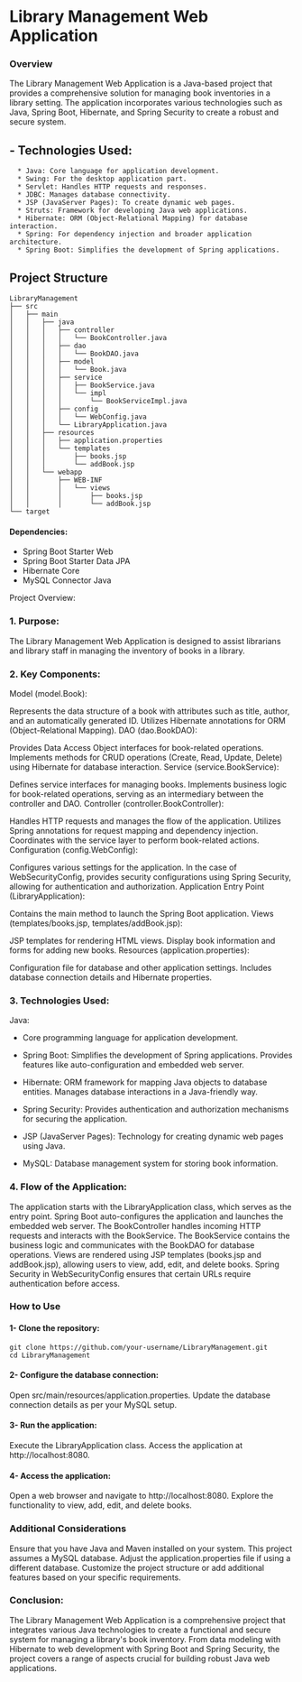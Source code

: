 # Library Management Web Application

### Overview

The Library Management Web Application is a Java-based project that provides a comprehensive solution for managing book inventories in a library setting. The application incorporates various technologies such as Java, Spring Boot, Hibernate, and Spring Security to create a robust and secure system.

## - Technologies Used:
      * Java: Core language for application development.
      * Swing: For the desktop application part.
      * Servlet: Handles HTTP requests and responses.
      * JDBC: Manages database connectivity.
      * JSP (JavaServer Pages): To create dynamic web pages.
      * Struts: Framework for developing Java web applications.
      * Hibernate: ORM (Object-Relational Mapping) for database interaction.
      * Spring: For dependency injection and broader application architecture.
      * Spring Boot: Simplifies the development of Spring applications.

## Project Structure
```
LibraryManagement
├── src
│   ├── main
│   │   ├── java
│   │   │   ├── controller
│   │   │   │   └── BookController.java
│   │   │   ├── dao
│   │   │   │   └── BookDAO.java
│   │   │   ├── model
│   │   │   │   └── Book.java
│   │   │   ├── service
│   │   │   │   ├── BookService.java
│   │   │   │   └── impl
│   │   │   │       └── BookServiceImpl.java
│   │   │   ├── config
│   │   │   │   └── WebConfig.java
│   │   │   └── LibraryApplication.java
│   │   ├── resources
│   │   │   ├── application.properties
│   │   │   └── templates
│   │   │       ├── books.jsp
│   │   │       └── addBook.jsp
│   │   └── webapp
│   │       ├── WEB-INF
│   │       │   └── views
│   │       │       ├── books.jsp
│   │       │       └── addBook.jsp
└── target
```

#### Dependencies:
* Spring Boot Starter Web
* Spring Boot Starter Data JPA
* Hibernate Core
* MySQL Connector Java

Project Overview:

### 1. Purpose:

The Library Management Web Application is designed to assist librarians and library staff in managing the inventory of books in a library.

### 2. Key Components:

Model (model.Book):

Represents the data structure of a book with attributes such as title, author, and an automatically generated ID.
Utilizes Hibernate annotations for ORM (Object-Relational Mapping).
DAO (dao.BookDAO):

Provides Data Access Object interfaces for book-related operations.
Implements methods for CRUD operations (Create, Read, Update, Delete) using Hibernate for database interaction.
Service (service.BookService):

Defines service interfaces for managing books.
Implements business logic for book-related operations, serving as an intermediary between the controller and DAO.
Controller (controller.BookController):

Handles HTTP requests and manages the flow of the application.
Utilizes Spring annotations for request mapping and dependency injection.
Coordinates with the service layer to perform book-related actions.
Configuration (config.WebConfig):

Configures various settings for the application.
In the case of WebSecurityConfig, provides security configurations using Spring Security, allowing for authentication and authorization.
Application Entry Point (LibraryApplication):

Contains the main method to launch the Spring Boot application.
Views (templates/books.jsp, templates/addBook.jsp):

JSP templates for rendering HTML views.
Display book information and forms for adding new books.
Resources (application.properties):

Configuration file for database and other application settings.
Includes database connection details and Hibernate properties.

### 3. Technologies Used:

Java:

- Core programming language for application development.

- Spring Boot:
Simplifies the development of Spring applications.
Provides features like auto-configuration and embedded web server.

- Hibernate:
ORM framework for mapping Java objects to database entities.
Manages database interactions in a Java-friendly way.

- Spring Security:
Provides authentication and authorization mechanisms for securing the application.

- JSP (JavaServer Pages):
Technology for creating dynamic web pages using Java.

- MySQL:
Database management system for storing book information.

### 4. Flow of the Application:
The application starts with the LibraryApplication class, which serves as the entry point.
Spring Boot auto-configures the application and launches the embedded web server.
The BookController handles incoming HTTP requests and interacts with the BookService.
The BookService contains the business logic and communicates with the BookDAO for database operations.
Views are rendered using JSP templates (books.jsp and addBook.jsp), allowing users to view, add, edit, and delete books.
Spring Security in WebSecurityConfig ensures that certain URLs require authentication before access.

### How to Use
#### 1- Clone the repository:
```
git clone https://github.com/your-username/LibraryManagement.git
cd LibraryManagement
```

#### 2- Configure the database connection:

Open src/main/resources/application.properties.
Update the database connection details as per your MySQL setup.

#### 3- Run the application:

Execute the LibraryApplication class.
Access the application at http://localhost:8080.

#### 4- Access the application:

Open a web browser and navigate to http://localhost:8080.
Explore the functionality to view, add, edit, and delete books.

### Additional Considerations
Ensure that you have Java and Maven installed on your system.
This project assumes a MySQL database. Adjust the application.properties file if using a different database.
Customize the project structure or add additional features based on your specific requirements.

### Conclusion:
The Library Management Web Application is a comprehensive project that integrates various Java technologies to create a functional and secure system for managing a library's book inventory. From data modeling with Hibernate to web development with Spring Boot and Spring Security, the project covers a range of aspects crucial for building robust Java web applications.
